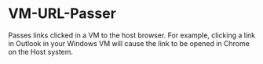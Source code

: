 # VM-URL-Passer
Passes links clicked in a VM to the host browser.  For example, clicking a link in Outlook in your Windows VM will cause the link to be opened in Chrome on the Host system.
